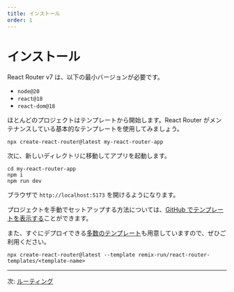 ```yaml
---
title: インストール
order: 1
---
```


# インストール

<docs-info>

React Router v7 は、以下の最小バージョンが必要です。

- `node@20`
- `react@18`
- `react-dom@18`

</docs-info>

ほとんどのプロジェクトはテンプレートから開始します。React Router がメンテナンスしている基本的なテンプレートを使用してみましょう。

```shellscript nonumber
npx create-react-router@latest my-react-router-app
```

次に、新しいディレクトリに移動してアプリを起動します。

```shellscript nonumber
cd my-react-router-app
npm i
npm run dev
```

ブラウザで `http://localhost:5173` を開けるようになります。

プロジェクトを手動でセットアップする方法については、[GitHub でテンプレートを表示する][default-template]ことができます。

また、すぐにデプロイできる[多数のテンプレート][react-router-templates]も用意していますので、ぜひご利用ください。

```shellscript nonumber
npx create-react-router@latest --template remix-run/react-router-templates/<template-name>
```

---

次: [ルーティング](./routing)

[manual_usage]: ../how-to/manual-usage
[default-template]: https://github.com/remix-run/react-router-templates/tree/main/default
[react-router-templates]: https://github.com/remix-run/react-router-templates

